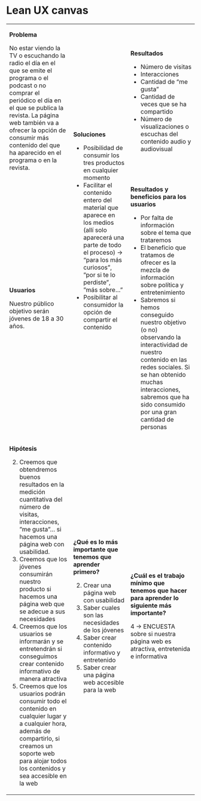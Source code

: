 # Lean UX canvas

<!--
Utiliza la plantilla de este documento para recoger vuestro Lean UX Canvas en el proyecto. Escribid solamente debajo de cada título. **No modifiquéis el código HTML, ya que si lo hacéis la tabla no se mostrará correctamente**.
-->  

<table markdown="1"><tbody><tr><td markdown="1">

**Problema**

No estar viendo la TV o escuchando la radio el día en el que se emite el programa o el podcast o no comprar el periódico el día en el que se publica la revista. La página web también va a ofrecer la opción de consumir más contenido del que ha aparecido en el programa o en la revista. 

</td><td rowspan=2 markdown="1">

**Soluciones**

- Posibilidad de consumir los tres productos en cualquier momento
- Facilitar el contenido entero del material que aparece en los medios (allí solo aparecerá una parte de todo el proceso) -> “para los más curiosos”, ”por si te lo perdiste”, ”más sobre…”
- Posibilitar al consumidor la opción de compartir el contenido

</td><td markdown="1">

**Resultados**

- Número de visitas
- Interacciones
- Cantidad de “me gusta”
- Cantidad de veces que se ha compartido 
- Número de visualizaciones o escuchas del contenido audio y audiovisual


</td></tr><tr><td markdown="1">

**Usuarios**

Nuestro público objetivo serán jóvenes de 18 a 30 años.

</td><td markdown="1">

**Resultados y beneficios para los usuarios**

- Por falta de información sobre el tema que trataremos
- El beneficio que tratamos de ofrecer es la mezcla de información sobre política y entretenimiento
- Sabremos si hemos conseguido nuestro objetivo (o no) observando la interactividad de nuestro contenido en las redes sociales. Si se  han obtenido muchas interacciones, sabremos que ha sido consumido por una gran cantidad de personas


</td></tr><tr><td markdown="1">

**Hipótesis**  

2. Creemos que obtendremos buenos resultados en la medición cuantitativa del número de visitas, interacciones, ”me gusta”… si hacemos una página web con usabilidad.
3. Creemos que los jóvenes consumirán nuestro producto si hacemos una página web que se adecue a sus necesidades
4. Creemos que los usuarios se informarán y se entretendrán si conseguimos crear contenido informativo de manera atractiva
5. Creemos que los usuarios podrán consumir todo el contenido en cualquier lugar y a cualquier hora, además de compartirlo, si creamos un soporte web para alojar todos los contenidos y sea accesible en la web

</td><td markdown="1">

**¿Qué es lo más importante que tenemos que aprender primero?**

2. Crear una página web con usabilidad
3. Saber cuales son las necesidades de los jóvenes
4. Saber crear contenido informativo y entretenido
5. Saber crear una página web accesible para la web 

</td><td markdown="1">

**¿Cuál es el trabajo mínimo que tenemos que hacer para aprender lo siguiente más importante?**

4 -> ENCUESTA sobre si nuestra página web es atractiva, entretenida e informativa


</td></tr></tbody></table>
